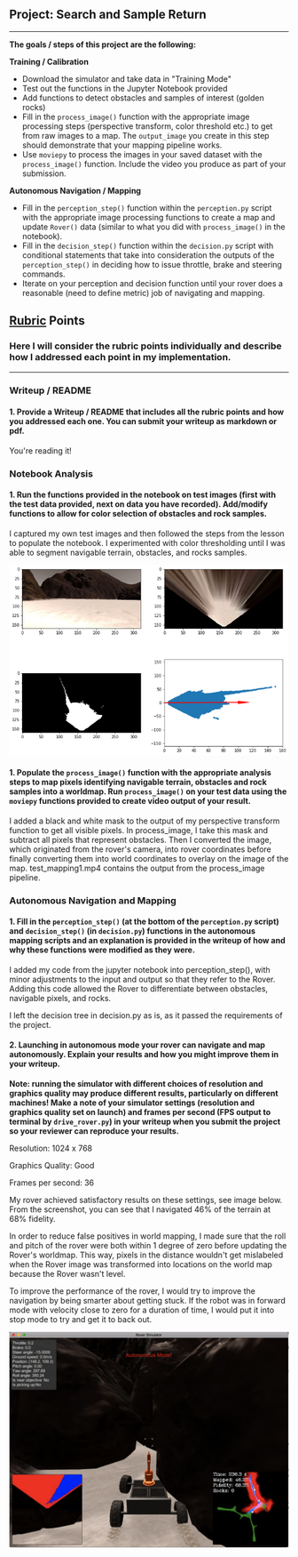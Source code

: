 ## Project: Search and Sample Return
---


**The goals / steps of this project are the following:**  

**Training / Calibration**  

* Download the simulator and take data in "Training Mode"
* Test out the functions in the Jupyter Notebook provided
* Add functions to detect obstacles and samples of interest (golden rocks)
* Fill in the `process_image()` function with the appropriate image processing steps (perspective transform, color threshold etc.) to get from raw images to a map.  The `output_image` you create in this step should demonstrate that your mapping pipeline works.
* Use `moviepy` to process the images in your saved dataset with the `process_image()` function.  Include the video you produce as part of your submission.

**Autonomous Navigation / Mapping**

* Fill in the `perception_step()` function within the `perception.py` script with the appropriate image processing functions to create a map and update `Rover()` data (similar to what you did with `process_image()` in the notebook). 
* Fill in the `decision_step()` function within the `decision.py` script with conditional statements that take into consideration the outputs of the `perception_step()` in deciding how to issue throttle, brake and steering commands. 
* Iterate on your perception and decision function until your rover does a reasonable (need to define metric) job of navigating and mapping.  

[//]: # (Image References)

[image1]: ./misc/color_thresh.png
[image2]: ./misc/results.png

## [Rubric](https://review.udacity.com/#!/rubrics/916/view) Points
### Here I will consider the rubric points individually and describe how I addressed each point in my implementation.  

---
### Writeup / README

#### 1. Provide a Writeup / README that includes all the rubric points and how you addressed each one.  You can submit your writeup as markdown or pdf.  

You're reading it!

### Notebook Analysis
#### 1. Run the functions provided in the notebook on test images (first with the test data provided, next on data you have recorded). Add/modify functions to allow for color selection of obstacles and rock samples.

I captured my own test images and then followed the steps from the lesson to populate the notebook. I experimented with color thresholding until I was able to segment navigable terrain, obstacles, and rocks samples. 

![alt text][image1]

#### 1. Populate the `process_image()` function with the appropriate analysis steps to map pixels identifying navigable terrain, obstacles and rock samples into a worldmap.  Run `process_image()` on your test data using the `moviepy` functions provided to create video output of your result. 

I added a black and white mask to the output of my perspective transform function to get all visible pixels. In process\_image, I take this mask and subtract all pixels that represent obstacles. Then I converted the image, which originated from the rover's camera, into rover coordinates before finally converting them into world coordinates to overlay on the image of the map. test\_mapping1.mp4 contains the output from the process\_image pipeline. 

### Autonomous Navigation and Mapping

#### 1. Fill in the `perception_step()` (at the bottom of the `perception.py` script) and `decision_step()` (in `decision.py`) functions in the autonomous mapping scripts and an explanation is provided in the writeup of how and why these functions were modified as they were.

I added my code from the jupyter notebook into perception_step(), with minor adjustments to the input and output so that they refer to the Rover. Adding this code allowed the Rover to differentiate between obstacles, navigable pixels, and rocks. 

I left the decision tree in decision.py as is, as it passed the requirements of the project. 

#### 2. Launching in autonomous mode your rover can navigate and map autonomously.  Explain your results and how you might improve them in your writeup.  

**Note: running the simulator with different choices of resolution and graphics quality may produce different results, particularly on different machines!  Make a note of your simulator settings (resolution and graphics quality set on launch) and frames per second (FPS output to terminal by `drive_rover.py`) in your writeup when you submit the project so your reviewer can reproduce your results.**

Resolution: 1024 x 768

Graphics Quality: Good

Frames per second: 36

My rover achieved satisfactory results on these settings, see image below. From the screenshot, you can see that I navigated 46% of the terrain at 68% fidelity. 

In order to reduce false positives in world mapping, I made sure that the roll and pitch of the rover were both within 1 degree of zero before updating the Rover's worldmap. This way, pixels in the distance wouldn't get mislabeled when the Rover image was transformed into locations on the world map because the Rover wasn't level. 

To improve the performance of the rover, I would try to improve the navigation by being smarter about getting stuck. If the robot was in forward mode with velocity close to zero for a duration of time, I would put it into stop mode to try and get it to back out. 

![alt text][image2]


